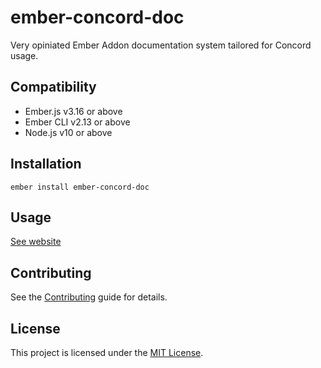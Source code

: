 ember-concord-doc
==============================================================================

Very opiniated Ember Addon documentation system tailored for Concord usage.


Compatibility
------------------------------------------------------------------------------

* Ember.js v3.16 or above
* Ember CLI v2.13 or above
* Node.js v10 or above


Installation
------------------------------------------------------------------------------

```
ember install ember-concord-doc
```


Usage
------------------------------------------------------------------------------

[See website](https://concordnow.github.io/ember-concord-doc/)


Contributing
------------------------------------------------------------------------------

See the [Contributing](CONTRIBUTING.md) guide for details.


License
------------------------------------------------------------------------------

This project is licensed under the [MIT License](LICENSE.md).
